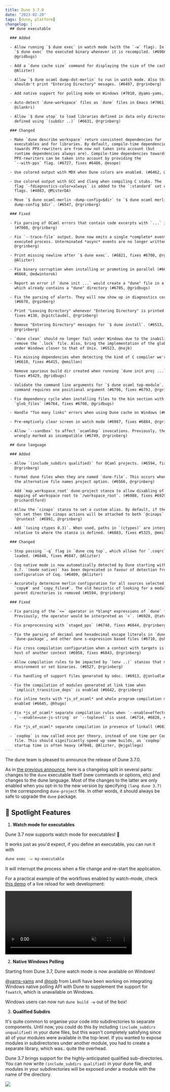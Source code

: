 ```yaml
---
title: Dune 3.7.0
date: "2023-02-20"
tags: [dune, platform]
changelog: |
  ## dune executable

  ### Added

  - Allow running `$ dune exec` in watch mode (with the `-w` flag). In watch mode,
    `$ dune exec` the executed binary whenever it is recompiled. (#6966,
    @gridbugs)

  - Add a `dune cache size` command for displaying the size of the cache (#6638,
    @Alizter)

  - Allow `$ dune ocaml dump-dot-merlin` to run in watch mode. Also this command
    shouldn't print "Entering Directory" mesages. (#6497, @rgrinberg)

  - Add native support for polling mode on Windows (#7010, @yams-yams, @nojb, review by @Rucikir and @jbeckford)

  - Auto-detect `dune-workspace` files as `dune` files in Emacs (#7061,
    @ilankri)

  - Allow `$ dune utop` to load libraries defined in data only directories
    defined using `(subdir ..)` (#6631, @rgrinberg)

  ### Changed

  - Make `dune describe workspace` return consistent dependencies for
    executables and for libraries. By default, compile-time dependencies
    towards PPX-rewriters are from now not taken into account (but
    runtime dependencies always are). Compile-time dependencies towards
    PPX-rewriters can be taken into account by providing the
    `--with-pps` flag. (#6727, fixes #6486, @esope)

  - Use colored output with MDX when Dune colors are enabled. (#6462, @MisterDA)

  - Use colored output with GCC and Clang when compiling C stubs. The
    flag `-fdiagnostics-color=always` is added to the `:standard` set of
    flags. (#4083, @MisterDA)

  - Move `$ dune ocaml-merlin -dump-config=$dir` to `$ dune ocaml merlin
    dump-config $dir`. (#6547, @rgrinberg)

  ### Fixed

  - Fix parsing of OCaml errors that contain code excerpts with `...` in them.
    (#7008, @rgrinberg)

  - Fix `--trace-file` output. Dune now emits a single *complete* event for every
    executed process. Unterminated *async* events are no longer written. (#6892,
    @rgrinberg)

  - Print missing newline after `$ dune exec`. (#6821, fixes #6700, @rgrinberg,
    @Alizter)

  - Fix binary corruption when installing or promoting in parallel (#6669, fixes
    #6668, @edwintorok)

  - Report an error if `dune init ...` would create a "dune" file in a location
    which already contains a "dune" directory (#6705, @gridbugs)

  - Fix the parsing of alerts. They will now show up in diagnostics correctly.
    (#6678, @rginberg)

  - Print "Leaving Directory" whenever "Entering Directory" is printed. (#6419,
    fixes #138, @cpitclaudel, @rgrinberg)

  - Remove "Entering Directory" messages for `$ dune install`. (#6513,
    @rgrinberg)

  - `dune clean` should no longer fail under Windows due to the inability to
    remove the `.lock` file. Also, bring the implementation of the global lock
    under Windows closer to that of Unix. (#6523, @nojb)

  - Fix missing dependencies when detecting the kind of C compiler we're using
    (#6610, fixes #6415, @emillon)

  - Remove spurious build dir created when running `dune init proj ...` (#6707,
    fixes #5429, @gridbugs)

  - Validate the command line arguments for `$ dune ocaml top-module`. This
    command requires one positional argument (#6796, fixes #6793, @rgrinberg)

  - Fix dependency cycle when installing files to the bin section with
    `glob_files` (#6764, fixes #6708, @gridbugs)

  - Handle "Too many links" errors when using Dune cache on Windows (#6993, @nojb)

  - Pre-emptively clear screen in watch mode (#6987, fixes #6884, @rgrinberg)

  - Allow `--sandbox` to affect `ocamldep` invocations. Previously, they were
    wrongly marked as incompatible (#6749, @rgrinberg)

  ## dune language

  ### Added

  - Allow `(include_subdirs qualified)` for OCaml projects. (#6594, fixes #1084,
    @rgrinberg)

  - Format dune files when they are named `dune-file`. This occurs when we enable
    the alternative file names project option. (#6566, @rgrinberg)

  - Add `map_workspace_root` dune-project stanza to allow disabling of
    mapping of workspace root to `/workspace_root`. (#6988, fixes #6929,
    @richardlford)

  - Allow the `cinaps` stanza to set a custom alias. By default, if the alias is
    not set then the cinaps actions will be attached to both `@cinaps` and
    `@runtest` (#6991, @rgrinberg)

  - Add `(using ctypes 0.3)`. When used, paths in `(ctypes)` are interpreted
    relative to where the stanza is defined. (#6883, fixes #5325, @emillon)

  ### Changed

  - Stop passing `-q` flag in `dune coq top`, which allows for `.coqrc` to be
    loaded. (#6848, fixes #6847, @Alizter)

  - Coq native mode is now automatically detected by Dune starting with Coq lang
    0.7. `(mode native)` has been deprecated in favour of detection from the
    configuration of Coq. (#6409, @Alizter)

  - Accurately determine merlin configuration for all sources selected with
    `copy#` and `copy_files#`. The old heuristic of looking for a module in
    parent directories is removed (#6594, @rgrinberg)

  ### Fixed

  - Fix parsing of the `<=` operator in *blang* expressions of `dune` files.
    Previously, the operator would be interpreted as `<`. (#6928, @tatchi)

  - Fix preprocessing with `staged_pps` (#6748, fixes #6644, @rgrinberg)

  - Fix the parsing of decimal and hexadecimal escape literals in `dune`,
    `dune-package`, and other dune s-expression based files (#6710, @shym)

  - Fix cross compilation configuration when a context with targets is itself a
    host of another context (#6958, fixes #6843, @rgrinberg)

  - Allow compilation rules to be impacted by `(env ..)` stanzas that modify the
    environment or set binaries. (#6527, @rgrinberg)

  - Fix handling of support files generated by odoc. (#6913, @jonludlam)

  - Fix the compilation of modules generated at link time when
    `implicit_transitive_deps` is enabled (#6642, @rgrinberg)

  - Fix inline tests with *js_of_ocaml* and whole program compilation mode
    enabled (#6645, @hhugo)

  - Fix *js_of_ocaml* separate compilation rules when `--enable=effects`
    ,`--enable=use-js-string` or `--toplevel` is used. (#6714, #6828, #6920, @hhugo)

  - Fix *js_of_ocaml* separate compilation in presence of linkall (#6832, #6916, @hhugo)

  - `coqdep` is now called once per theory, instead of one time per Coq
    file. This should significantly speed up some builds, as `coqdep`
    startup time is often heavy (#7048, @Alizter, @ejgallego)
---
```


The dune team is pleased to announce the release of Dune 3.7.0.

As in [the previous announce](https://discuss.ocaml.org/t/ann-dune-3-6-0/10811), here is a changelog split in several parts: changes to the `dune` executable itself (new commands or options, etc) and changes to the dune language. Most of the changes to the latter are only enabled when you opt-in to the new version by specifying `(lang dune 3.7)` in the corresponding `dune-project` file. In other words, it should always be safe to upgrade the `dune` package.

## 🌟 Spotlight Features

1. **Watch mode for executables**

  Dune 3.7 now supports watch mode for executables! 🎉

  It works just as you'd expect, if you define an executable, you can run it with

  ```sh
  dune exec -w my-executable
  ```

  It will interrupt the process when a file change and re-start the application.

  For a practical example of the workflows enabled by watch-mode, check
  [this demo](https://github.com/tmattio/dune-watchmode-livereload-demo) of a live
  reload for web development:

  <video src="https://user-images.githubusercontent.com/6162008/231740987-b2def52a-5369-4288-b895-006795777782.mov" data-canonical-src="https://user-images.githubusercontent.com/6162008/231740987-b2def52a-5369-4288-b895-006795777782.mov" controls="controls" muted="muted" class="d-block rounded-bottom-2 border-top width-fit" style="max-height:640px; min-height: 200px">
  </video>

2. **Native Windows Polling**

  Starting from Dune 3.7, Dune watch mode is now available on Windows!

  [@yams-yams](https://github.com/yams-yams) and [@nojb](https://github.com/nojb)
  from Lexifi have been working on integrating Windows native polling API with
  Dune to supplement the support for `fswatch`, which is unavailable on Windows.

  Windows users can now run `dune build -w` out of the box!

3. **Qualified Subdirs**

  It's quite common to organise your code into subdirectories to separate
  components. Until now, you could do this by including
  `(include_subdirs unqualified)` in your dune files, but this wasn't completely
  satisfying since all of your modules were available in the top-level. If you
  wanted to expose modules in subdirectories under another module, you had to
  create a separate library, which was.. quite the overhead.

  Dune 3.7 brings support for the highly-anticipated qualified sub-directories.
  You can now write `(include_subdirs qualified)` in your dune file, and modules
  in your subdirectories will be exposed under a module with the name of the
  directory.

  ![](https://i.imgur.com/Lf4OhSX.jpg)
